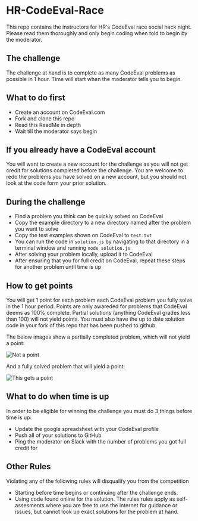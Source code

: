 # HR-CodeEval-Race

This repo contains the instructors for HR's CodeEval race social hack night. Please read them thoroughly and only begin coding when told to begin by the moderator. 

## The challenge

The challenge at hand is to complete as many CodeEval problems as possible in 1 hour. Time will start when the moderator tells you to begin. 

## What to do first

* Create an account on CodeEval.com
* Fork and clone this repo
* Read this ReadMe in depth
* Wait till the moderator says begin

## If you already have a CodeEval account

You will want to create a new account for the challenge as you will not get credit for solutions completed before the challenge. You are welcome to redo the problems you have solved on a new account, but you should not look at the code form your prior solution. 

## During the challenge

* Find a problem you think can be quickly solved on CodeEval
* Copy the example directory to a new directory named after the problem you want to solve
* Copy the test examples shown on CodeEval to `test.txt`
* You can run the code in `solution.js` by navigating to that directory in a terminal window and running `node solution.js`
* After solving your problem locally, upload it to CodeEval
* After ensuring that you for full credit on CodeEval, repeat these steps for another problem until time is up

## How to get points

You will get 1 point for each problem each CodeEval problem you fully solve in the 1 hour period. Points are only awareded for problems that CodeEval deems as 100% complete. Partial solutions (anything CodeEval grades less than 100) will not yield points. You must also have the up to date solution code in your fork of this repo that has been pushed to github.

The below images show a partially completed problem, which will not yield a point:

![Not a point]()

And a fully solved problem that will yield a point:

![This gets a point]()

## What to do when time is up

In order to be eligible for winning the challenge you must do 3 things before time is up:

* Update the google spreadsheet with your CodeEval profile
* Push all of your solutions to GitHub
* Ping the moderator on Slack with the number of problems you got full credit for

## Other Rules

Violating any of the following rules will disqualify you from the competition

* Starting before time begins or continuing after the challenge ends. 
* Using code found online for the solution. The rules rules apply as self-assesments where you are free to use the internet for guidance or issues, but cannot look up exact solutions for the problem at hand. 


